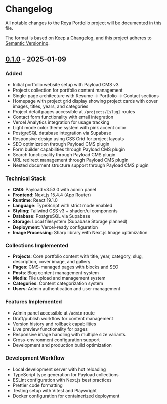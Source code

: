 # Changelog

All notable changes to the Roya Portfolio project will be documented in this file.

The format is based on [Keep a Changelog](https://keepachangelog.com/en/1.0.0/),
and this project adheres to [Semantic Versioning](https://semver.org/spec/v2.0.0.html).

## [0.1.0] - 2025-01-09

### Added
- Initial portfolio website setup with Payload CMS v3
- Projects collection for portfolio content management
- Single-page architecture with Resume → Portfolio → Contact sections
- Homepage with project grid display showing project cards with cover images, titles, years, and categories
- Project detail pages accessible at `/projects/[slug]` routes
- Contact form functionality with email integration
- Vercel Analytics integration for usage tracking
- Light mode color theme system with pink accent color
- PostgreSQL database integration via Supabase
- Responsive design using CSS Grid for project layouts
- SEO optimization through Payload CMS plugin
- Form builder capabilities through Payload CMS plugin
- Search functionality through Payload CMS plugin
- URL redirect management through Payload CMS plugin
- Nested document structure support through Payload CMS plugin

### Technical Stack
- **CMS**: Payload v3.53.0 with admin panel
- **Frontend**: Next.js 15.4.4 (App Router)
- **Runtime**: React 19.1.0  
- **Language**: TypeScript with strict mode enabled
- **Styling**: Tailwind CSS v3 + shadcn/ui components
- **Database**: PostgreSQL via Supabase
- **Storage**: Local filesystem (Supabase Storage planned)
- **Deployment**: Vercel-ready configuration
- **Image Processing**: Sharp library with Next.js Image optimization

### Collections Implemented
- **Projects**: Core portfolio content with title, year, category, slug, description, cover image, and gallery
- **Pages**: CMS-managed pages with blocks and SEO
- **Posts**: Blog content management system
- **Media**: File upload and management system
- **Categories**: Content categorization system
- **Users**: Admin authentication and user management

### Features Implemented  
- Admin panel accessible at `/admin` route
- Draft/publish workflow for content management
- Version history and rollback capabilities
- Live preview functionality for pages
- Responsive image handling with multiple size variants
- Cross-environment configuration support
- Development and production build optimization

### Development Workflow
- Local development server with hot reloading
- TypeScript type generation for Payload collections
- ESLint configuration with Next.js best practices
- Prettier code formatting
- Testing setup with Vitest and Playwright
- Docker configuration for containerized deployment

[0.1.0]: https://github.com/turalnovruzov/roya-portfolio/releases/tag/v0.1.0